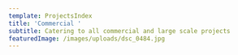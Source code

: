 ```yaml
---
template: ProjectsIndex
title: 'Commercial '
subtitle: Catering to all commercial and large scale projects
featuredImage: /images/uploads/dsc_0484.jpg
---
```

